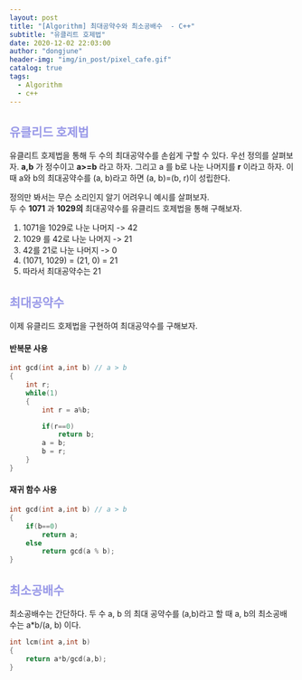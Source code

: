 ```yaml
---
layout: post
title: "[Algorithm] 최대공약수와 최소공배수  - C++"
subtitle: "유클리트 호제법"
date: 2020-12-02 22:03:00
author: "dongjune"
header-img: "img/in_post/pixel_cafe.gif"
catalog: true
tags:
  - Algorithm
  - c++
---
```

## <span style="color:rgba(0,0,200,0.4)">유클리드 호제법</span>
유클리트 호제법을 통해 두 수의 최대공약수를 손쉽게 구할 수 있다. 우선 정의를 살펴보자.
**a,b** 가 정수이고 **a>=b** 라고 하자. 그리고 a 를 b로 나눈 나머지를 **r** 이라고 하자. 
이때 a와 b의 최대공약수를 (a, b)라고 하면 (a, b)=(b, r)이 성립한다.  
  
정의만 봐서는 무슨 소리인지 알기 어려우니 예시를 살펴보자.  
두 수 **1071** 과 **1029의** 최대공약수를 유클리드 호제법을 통해 구해보자.  
1. 1071을 1029로 나눈 나머지 ->  42
2. 1029 를 42로 나눈 나머지 -> 21
3. 42를 21로 나눈 나머지 -> 0
4. (1071, 1029) = (21, 0) = 21
5. 따라서 최대공약수는 21

## <span style="color:rgba(0,0,200,0.4)">최대공약수</span>
이제 유클리드 호제법을 구현하여 최대공약수를 구해보자.  
#### 반복문 사용
```c++
int gcd(int a,int b) // a > b
{
    int r;
    while(1)
    {
        int r = a%b;

        if(r==0)
            return b;
        a = b;
        b = r;
    }
}
```  
#### 재귀 함수 사용
```c++
int gcd(int a,int b) // a > b
{
    if(b==0)
        return a;
    else
        return gcd(a % b);
}
```

## <span style="color:rgba(0,0,200,0.4)">최소공배수</span>
최소공배수는 간단하다. 두 수 a, b 의 최대 공약수를 (a,b)라고 할 때 a, b의 최소공배수는 a*b/(a, b) 이다.
```c++
int lcm(int a,int b)
{
    return a*b/gcd(a,b);
}
```